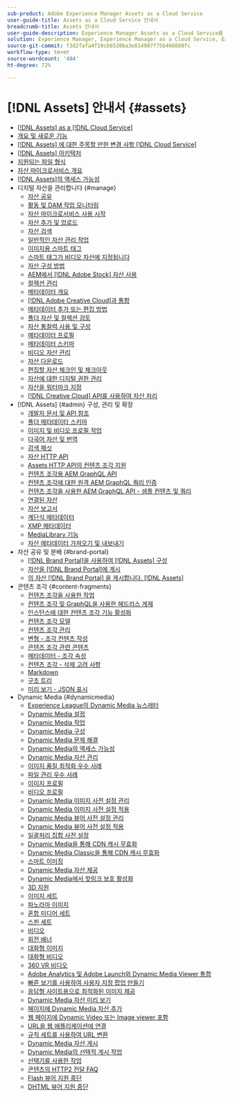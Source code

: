 ```yaml
---
sub-product: Adobe Experience Manager Assets as a Cloud Service
user-guide-title: Assets as a Cloud Service 안내서
breadcrumb-title: Assets 안내서
user-guide-description: Experience Manager Assets as a Cloud Service를 사용 및 관리하는 방법을 이해합니다.
solution: Experience Manager, Experience Manager as a Cloud Service, Experience Manager Assets
source-git-commit: f3d2fafa4f10cb6538ba3e814987f75b466080fc
workflow-type: tm+mt
source-wordcount: '484'
ht-degree: 72%

---
```



# [!DNL Assets] 안내서 {#assets}

+ [[!DNL Assets] as a [!DNL Cloud Service]](/help/assets/home.md)
+ [개요 및 새로운 기능](overview.md)
+ [ [!DNL Assets] 에 대한 주목할 만한 변경 사항 [!DNL Cloud Service]](assets-cloud-changes.md)
+ [[!DNL Assets] 아키텍처](architecture.md)
+ [지원되는 파일 형식](file-format-support.md)
+ [자산 마이크로서비스 개요](asset-microservices-overview.md)
+ [ [!DNL Assets]의 액세스 가능성](accessibility.md)
+ 디지털 자산을 관리합니다 {#manage}
   + [자산 공유](share-assets.md)
   + [활동 및 DAM 작업 모니터링](assets-activity-history.md)
   + [자산 마이크로서비스 사용 시작](asset-microservices-configure-and-use.md)
   + [자산 추가 및 업로드](add-assets.md)
   + [자산 검색](search-assets.md)
   + [일반적인 자산 관리 작업](manage-digital-assets.md)
   + [이미지용 스마트 태그](smart-tags.md)
   + [스마트 태그가 비디오 자산에 지정됩니다](smart-tags-video-assets.md)
   + [자산 구성 방법](organize-assets.md)
   + [AEM에서 [!DNL Adobe Stock] 자산 사용](aem-assets-adobe-stock.md)
   + [컬렉션 관리](manage-collections.md)
   + [메타데이터 개요](manage-metadata.md)
   + [ [!DNL Adobe Creative Cloud]과 통합](aem-cc-integration-best-practices.md)
   + [메타데이터 추가 또는 편집 방법](meta-edit.md)
   + [폴더 자산 및 컬렉션 검토](bulk-approval.md)
   + [자산 통찰력 사용 및 구성](assets-insights.md)
   + [메타데이터 프로필](metadata-profiles.md)
   + [메타데이터 스키마](metadata-schemas.md)
   + [비디오 자산 관리](manage-video-assets.md)
   + [자산 다운로드](download-assets-from-aem.md)
   + [편집할 자산 체크인 및 체크아웃](check-out-and-submit-assets.md)
   + [자산에 대한 디지털 권한 관리](drm.md)
   + [자산을 워터마크 지정](watermark-assets.md)
   + [ [!DNL Creative Cloud] API를 사용하여 자산 처리](cc-api-integration.md)
+ [!DNL Assets] {#admin} 구성, 관리 및 확장
   + [개발자 문서 및 API 참조](developer-reference-material-apis.md)
   + [폴더 메타데이터 스키마](folder-metadata-schema.md)
   + [이미지 및 비디오 프로필 작업](/help/assets/dynamic-media/about-image-video-profiles.md)
   + [다국어 자산 및 번역](translate-assets.md)
   + [검색 패싯](search-facets.md)
   + [자산 HTTP API](mac-api-assets.md)
   + [ Assets HTTP API의 컨텐츠 조각 지원](content-fragments/assets-api-content-fragments.md)
   + [컨텐츠 조각용 AEM GraphQL API](content-fragments/graphql-api-content-fragments.md)
   + [컨텐츠 조각에 대한 원격 AEM GraphQL 쿼리 인증](content-fragments/graphql-authentication-content-fragments.md)
   + [컨텐츠 조각을 사용한 AEM GraphQL API - 샘플 컨텐츠 및 쿼리](/help/assets/content-fragments/content-fragments-graphql-samples.md)
   + [연결된 자산](use-assets-across-connected-assets-instances.md)
   + [자산 보고서](asset-reports.md)
   + [계단식 메타데이터](cascading-metadata.md)
   + [XMP 메타데이터](xmp-metadata.md)
   + [MediaLibrary 기능](medialibrary.md)
   + [자산 메타데이터 가져오기 및 내보내기](metadata-import-export.md)
+ 자산 공유 및 분배 {#brand-portal}
   + [ [!DNL Brand Portal]을 사용하여 [!DNL Assets] 구성](configure-aem-assets-with-brand-portal.md)
   + [자산을 [!DNL Brand Portal]에 게시](publish-to-brand-portal.md)
   + [의 자산 [!DNL Brand Portal] 을 게시합니다. [!DNL Assets]](https://experienceleague.adobe.com/docs/experience-manager-brand-portal/using/asset-sourcing-in-brand-portal/brand-portal-asset-sourcing.html?lang=en)
+ 콘텐츠 조각 {#content-fragments}
   + [컨텐츠 조각을 사용한 작업](content-fragments/content-fragments.md)
   + [컨텐츠 조각 및 GraphQL을 사용한 헤드리스 게재](content-fragments/content-fragments-graphql.md)
   + [인스턴스에 대한 컨텐츠 조각 기능 활성화](content-fragments/content-fragments-configuration-browser.md)
   + [컨텐츠 조각 모델](content-fragments/content-fragments-models.md)
   + [컨텐츠 조각 관리](content-fragments/content-fragments-managing.md)
   + [변형 - 조각 컨텐츠 작성](content-fragments/content-fragments-variations.md)
   + [콘텐츠 조각 관련 콘텐츠](content-fragments/content-fragments-assoc-content.md)
   + [메타데이터 - 조각 속성](content-fragments/content-fragments-metadata.md)
   + [컨텐츠 조각 - 삭제 고려 사항](content-fragments/content-fragments-delete.md)
   + [Markdown](content-fragments/content-fragments-markdown.md)
   + [구조 트리](/help/assets/content-fragments/content-fragments-structure-tree.md)
   + [미리 보기 - JSON 표시](/help/assets/content-fragments/content-fragments-json-preview.md)
+ Dynamic Media {#dynamicmedia}
   + [Experience League의 Dynamic Media 뉴스레터](dynamic-media/dynamic-media-newsletter.md)
   + [Dynamic Media 설정](dynamic-media/administering-dynamic-media.md)
   + [Dynamic Media 작업](dynamic-media/dynamic-media.md)
   + [Dynamic Media 구성](dynamic-media/config-dm.md)
   + [Dynamic Media 문제 해결](dynamic-media/troubleshoot-dm.md)
   + [Dynamic Media의 액세스 가능성](dynamic-media/accessibility-dm.md)
   + [Dynamic Media 자산 관리](dynamic-media/managing-assets.md)
   + [이미지 품질 최적화 우수 사례](dynamic-media/best-practices-for-optimizing-the-quality-of-your-images.md)
   + [파일 관리 우수 사례](dynamic-media/best-practices-for-file-management.md)
   + [이미지 프로필](dynamic-media/image-profiles.md)
   + [비디오 프로필](dynamic-media/video-profiles.md)
   + [Dynamic Media 이미지 사전 설정 관리](dynamic-media/managing-image-presets.md)
   + [Dynamic Media 이미지 사전 설정 적용](dynamic-media/image-presets.md)
   + [Dynamic Media 뷰어 사전 설정 관리](dynamic-media/managing-viewer-presets.md)
   + [Dynamic Media 뷰어 사전 설정 적용](dynamic-media/viewer-presets.md)
   + [일괄처리 집합 사전 설정](dynamic-media/batch-set-presets-dm.md)
   + [Dynamic Media을 통해 CDN 캐시 무효화](dynamic-media/invalidate-cdn-cache-dynamic-media.md)
   + [Dynamic Media Classic을 통해 CDN 캐시 무효화](dynamic-media/invalidate-cdn-cache-dm-classic.md)
   + [스마트 이미징](dynamic-media/imaging-faq.md)
   + [Dynamic Media 자산 제공](dynamic-media/delivering-dynamic-media-assets.md)
   + [Dynamic Media에서 핫링크 보호 활성화](dynamic-media/hotlink-protection.md)
   + [3D 지원](dynamic-media/assets-3d.md)
   + [이미지 세트](dynamic-media/image-sets.md)
   + [파노라마 이미지](dynamic-media/panoramic-images.md)
   + [혼합 미디어 세트](dynamic-media/mixed-media-sets.md)
   + [스핀 세트](dynamic-media/spin-sets.md)
   + [비디오](dynamic-media/video.md)
   + [회전 배너](dynamic-media/carousel-banners.md)
   + [대화형 이미지](dynamic-media/interactive-images.md)
   + [대화형 비디오](dynamic-media/interactive-videos.md)
   + [360 VR 비디오](dynamic-media/360-video.md)
   + [Adobe Analytics 및 Adobe Launch와 Dynamic Media Viewer 통합](dynamic-media/launch.md)
   + [빠른 보기를 사용하여 사용자 지정 팝업 만들기](dynamic-media/custom-pop-ups.md)
   + [응답형 사이트용으로 최적화된 이미지 제공](dynamic-media/responsive-site.md)
   + [Dynamic Media 자산 미리 보기](dynamic-media/previewing-assets.md)
   + [페이지에 Dynamic Media 자산 추가](dynamic-media/adding-dynamic-media-assets-to-pages.md)
   + [웹 페이지에 Dynamic Video 또는 Image viewer 포함](dynamic-media/embed-code.md)
   + [URL을 웹 애플리케이션에 연결](dynamic-media/linking-urls-to-yourwebapplication.md)
   + [규칙 세트를 사용하여 URL 변환](dynamic-media/using-rulesets-to-transform-urls.md)
   + [Dynamic Media 자산 게시](dynamic-media/publishing-dynamicmedia-assets.md)
   + [Dynamic Media의 선택적 게시 작업](dynamic-media/selective-publishing.md)
   + [선택기를 사용한 작업](dynamic-media/working-with-selectors.md)
   + [콘텐츠의 HTTP2 전달 FAQ](dynamic-media/http2faq.md)
   + [Flash 뷰어 지원 중단](dynamic-media/flash-viewers-eol.md)
   + [DHTML 뷰어 지원 중단](dynamic-media/dhtml-viewer-endoflifefaqs.md)
